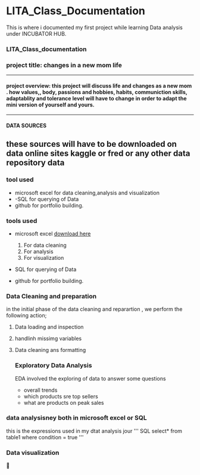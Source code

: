 
# LITA_Class_Documentation
This is where i documented my first project while learning Data analysis under INCUBATOR HUB.
### LITA_Class_documentation

### project title: changes in a new mom life
---
#### project overview: this project will discuss  life and changes as a new mom . how values,, body, passions and hobbies, habits, communiction skills, adaptablity and tolerance level will have to change in order to adapt the mini version of yourself and yours.
---
#### DATA SOURCES
these sources will have to be downloaded on data online sites kaggle or fred or any other data repository data
---
###  tool used
- microsoft excel for data cleaning,analysis and visualization
-  -SQL for querying of Data
- github for portfolio building.

### tools used
- microsoft excel [download here](https//:www.microsoft.com)
  1. For data cleaning
  2. For analysis 
  3. For visualization
     
- SQL for querying of Data
- github for portfolio building.

### Data Cleaning and preparation
in the initial phase of the data cleaning and reparartion , we perform the following action;

1. Data loading and inspection
2. handlinh missimg variables
3. Data cleaning ans formatting

   ### Exploratory Data Analysis
   EDA involved  the exploring of data to answer some questions
   - overall trends
   - which products sre top sellers
   - what are products on peak sales

### data analysisney both in microsoft excel or SQL

this is the expressions used in my dtat analysis jour
''' SQL
select* from table1
where condition = true
'''


### Data visualization

🥦


   





###
